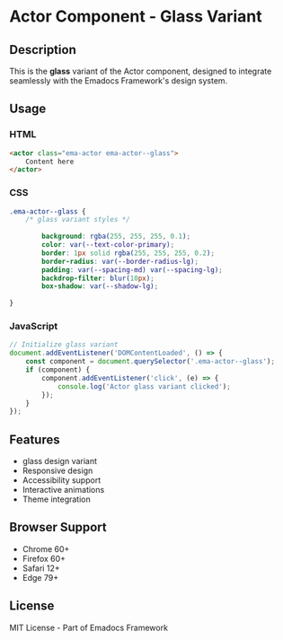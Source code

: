 # Actor Component - Glass Variant

## Description
This is the **glass** variant of the Actor component, designed to integrate seamlessly with the Emadocs Framework's design system.

## Usage

### HTML
```html
<actor class="ema-actor ema-actor--glass">
    Content here
</actor>
```

### CSS
```css
.ema-actor--glass {
    /* glass variant styles */
    
        background: rgba(255, 255, 255, 0.1);
        color: var(--text-color-primary);
        border: 1px solid rgba(255, 255, 255, 0.2);
        border-radius: var(--border-radius-lg);
        padding: var(--spacing-md) var(--spacing-lg);
        backdrop-filter: blur(10px);
        box-shadow: var(--shadow-lg);
    
}
```

### JavaScript
```javascript
// Initialize glass variant
document.addEventListener('DOMContentLoaded', () => {
    const component = document.querySelector('.ema-actor--glass');
    if (component) {
        component.addEventListener('click', (e) => {
            console.log('Actor glass variant clicked');
        });
    }
});
```

## Features
- glass design variant
- Responsive design
- Accessibility support
- Interactive animations
- Theme integration

## Browser Support
- Chrome 60+
- Firefox 60+
- Safari 12+
- Edge 79+

## License
MIT License - Part of Emadocs Framework
